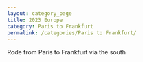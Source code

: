 ```yaml
---
layout: category_page
title: 2023 Europe 
category: Paris to Frankfurt 
permalink: /categories/Paris to Frankfurt/
---
```


Rode from Paris to Frankfurt via the south
